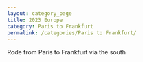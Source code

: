 ```yaml
---
layout: category_page
title: 2023 Europe 
category: Paris to Frankfurt 
permalink: /categories/Paris to Frankfurt/
---
```


Rode from Paris to Frankfurt via the south
